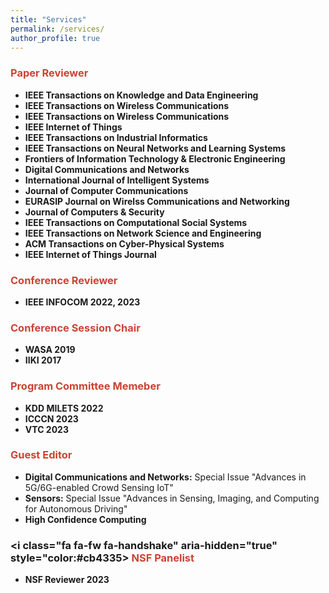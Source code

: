 ```yaml
---
title: "Services"
permalink: /services/
author_profile: true
---
```




### <i class="fa fa-fw fa-bookmark" aria-hidden="true" style="color:#cb4335"></i><font color="#cb4335"> Paper Reviewer</font>
  * **IEEE Transactions on Knowledge and Data Engineering**
  * **IEEE Transactions on Wireless Communications**
  * **IEEE Transactions on Wireless Communications**
  * **IEEE Internet of Things**
  * **IEEE Transactions on Industrial Informatics**
  * **IEEE Transactions on Neural Networks and Learning Systems**
  * **Frontiers of Information Technology & Electronic Engineering**
  * **Digital Communications and Networks** 
  * **International Journal of Intelligent Systems**
  * **Journal of Computer Communications** 
  * **EURASIP Journal on Wirelss Communications and Networking**
  * **Journal of Computers & Security** 
  * **IEEE Transactions on Computational Social Systems**
  * **IEEE Transactions on Network Science and Engineering**
  * **ACM Transactions on Cyber-Physical Systems**
  * **IEEE Internet of Things Journal**


### <i class="fa fa-check-circle" aria-hidden="true" style="color:#cb4335"></i><font color="#cb4335"> Conference Reviewer</font>
  * **IEEE INFOCOM 2022, 2023**

  
### <i class="fa fa-fw fa-handshake" aria-hidden="true" style="color:#cb4335"></i><font color="#cb4335"> Conference Session Chair</font>
  * **WASA 2019** 
  * **IIKI 2017** 

### <i class="fa fa-check-circle" aria-hidden="true" style="color:#cb4335"></i><font color="#cb4335"> Program Committee Memeber</font>
  * **KDD MILETS 2022**
  * **ICCCN 2023**
  * **VTC 2023**

### <i class="fa fa-fw fa-handshake" aria-hidden="true" style="color:#cb4335"></i><font color="#cb4335"> Guest Editor</font>
  * **Digital Communications and Networks:** Special Issue "Advances in 5G/6G-enabled Crowd Sensing IoT"
  * **Sensors:** Special Issue "Advances in Sensing, Imaging, and Computing for Autonomous Driving"
  * **High Confidence Computing**

### <i class="fa fa-fw fa-handshake" aria-hidden="true" style="color:#cb4335></i><font color="#cb4335"> NSF Panelist</font>
   * **NSF Reviewer 2023**
